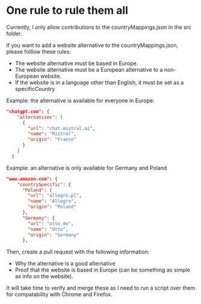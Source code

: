# One rule to rule them all
Currently, I only allow contributions to the countryMappings.json in the src folder.

If you want to add a website alternative to the countryMappings.json, please 
folllow these rules:
- The website alternative must be based in Europe.
- The website alternative must be a European alternative to a non-European website.
- If the website is in a language other than English, it must be set as a specificCountry

Example: the alternative is available for everyone in Europe:
```json
"chatgpt.com": {
    "alternatives": [
      {
        "url": "chat.mistral.ai",
        "name": "Mistral",
        "origin": "France"
      }
    ]
  }
```

Example: an alternative is only available for Germany and Poland
```json
"www.amazon.com": {
    "countrySpecific": {
      "Poland": {
        "url": "allegro.pl",
        "name": "Allegro",
        "origin": "Poland"
      },
      "Germany": {
        "url": "otto.de",
        "name": "Otto",
        "origin": "Germany"
      },
```

Then, create a pull request with the following information:
- Why the alternative is a good alternative
- Proof that the website is based in Europe (can be something as simple as info on the website).

It will take time to verify and merge these as I need to run a script over them for compatability with Chrome and Firefox.
